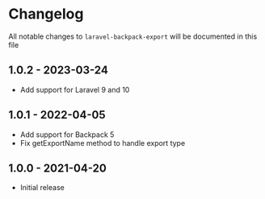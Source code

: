 # Changelog

All notable changes to `laravel-backpack-export` will be documented in this file

## 1.0.2 - 2023-03-24

- Add support for Laravel 9 and 10

## 1.0.1 - 2022-04-05

- Add support for Backpack 5
- Fix getExportName method to handle export type

## 1.0.0 - 2021-04-20

- Initial release
